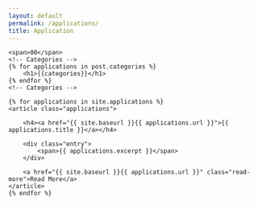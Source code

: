 ```yaml
---
layout: default
permalink: /applications/
title: Application
---
```


<div class="posts font-small">

    <span>00</span>
    <!-- Categories -->
    {% for applications in post.categories %}
        <h1>{{categories}}</h1>
    {% endfor %}
    <!-- Categories -->

    {% for applications in site.applications %}
    <article class="applications">

        <h4><a href="{{ site.baseurl }}{{ applications.url }}">{{ applications.title }}</a></h4>

        <div class="entry">
            <span>{{ applications.excerpt }}</span>
        </div>

        <a href="{{ site.baseurl }}{{ applications.url }}" class="read-more">Read More</a>
    </article>
    {% endfor %}
</div>
